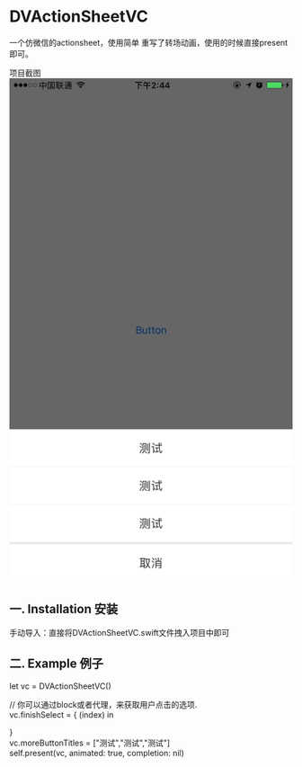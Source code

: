 # DVActionSheetVC
一个仿微信的actionsheet，使用简单
重写了转场动画，使用的时候直接present即可。

项目截图
<img src="https://github.com/CreatFish/DVActionSheetVC/blob/master/DVActionSheetDemo/ScreenShots/IMG_1625.PNG">

## 一. Installation 安装
  手动导入：直接将DVActionSheetVC.swift文件拽入项目中即可
  
## 二. Example 例子

  let vc = DVActionSheetVC()  
  
  // 你可以通过block或者代理，来获取用户点击的选项.  
  vc.finishSelect = { (index) in   
    
  }     
  vc.moreButtonTitles = ["测试","测试","测试"]    
  self.present(vc, animated: true, completion: nil)
        
